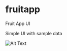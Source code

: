 # fruitapp

Fruit App UI

Simple UI with sample data

![Alt Text](https://media.giphy.com/media/U1lyqxAWNVd826Yxt2/giphy.gif)

